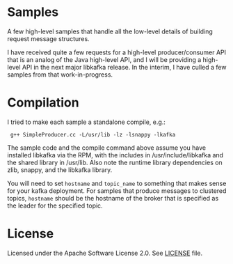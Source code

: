 Samples
=======

A few high-level samples that handle all the low-level details of building request message structures.

I have received quite a few requests for a high-level producer/consumer API that is an analog of the Java high-level API, and I will be providing a high-level API in the next major libkafka release. In the interim, I have culled a few samples from that work-in-progress.

Compilation
=======
I tried to make each sample a standalone compile, e.g.:

     g++ SimpleProducer.cc -L/usr/lib -lz -lsnappy -lkafka

The sample code and the compile command above assume you have installed libkafka via the RPM, with the includes in /usr/include/libkafka and the shared library in /usr/lib. Also note the runtime library dependencies on zlib, snappy, and the libkafka library.

You will need to set `hostname` and `topic_name` to something that makes sense for your kafka deployment. For samples that produce messages to clustered topics, `hostname` should be the hostname of the broker that is specified as the leader for the specified topic.

License
============
Licensed under the Apache Software License 2.0. See <a href="https://github.com/adobe-research/libkafka/LICENSE">LICENSE</a></a> file.
